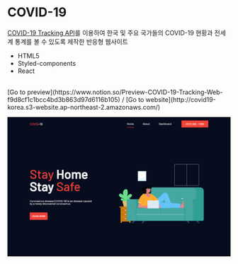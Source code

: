 # COVID-19

[COVID-19 Tracking API](https://rapidapi.com/slotixsro-slotixsro-default/api/covid-19-tracking)를 이용하여 한국 및 주요 국가들의 COVID-19 현황과 전세계 통계를 볼 수 있도록 제작한 반응형 웹사이트

- HTML5
- Styled-components
- React

<br>
<span>[Go to preview](https://www.notion.so/Preview-COVID-19-Tracking-Web-f9d8cf1c1bcc4bd3b863d97d6116b105)</span> / 
<span>[Go to website](http://covid19-korea.s3-website.ap-northeast-2.amazonaws.com/)</span>

![](src/assets/preview.png)
